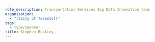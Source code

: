 ```yaml
---
role_description: Transportation Services Big Data Innovation team
organization:
  - "[[City of Toronto]]"
tags:
  - type/speaker
title: Stephen Buckley
---
```

